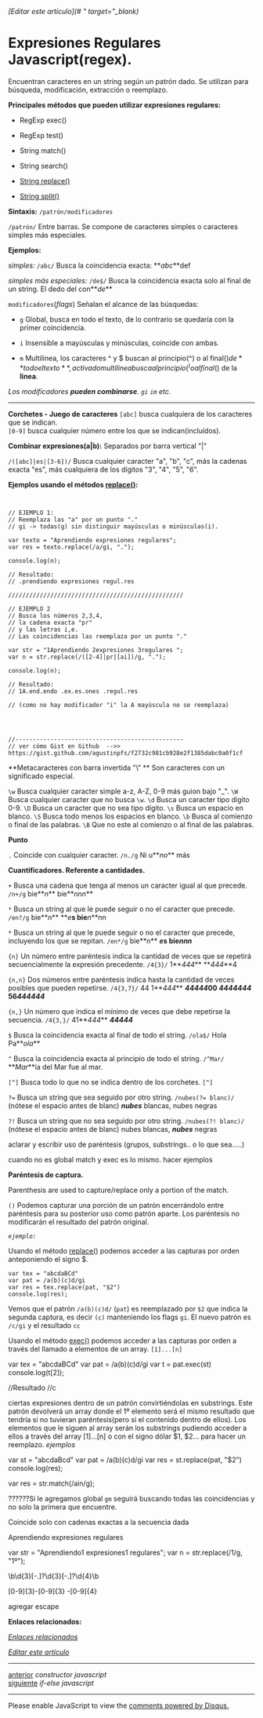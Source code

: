 <em>[Editar este artículo](# " target="_blank)</em>

# Expresiones Regulares Javascript(regex).

Encuentran caracteres en un string según un patrón dado. 
Se utilizan para búsqueda, modificación, extracción o reemplazo.

**Principales métodos que pueden utilizar expresiones regulares:**

* RegExp exec()

* RegExp test()

* String match()

* String search()

* [String replace()](#)

* [String split()](#)

**Sintaxis:**
`/patrón/modificadores`

`/patrón/` Entre barras. Se compone de caracteres simples o caracteres simples más especiales.

**Ejemplos:**

*simples:*
`/abc/` Busca la coincidencia exacta:
**_abc_**def

*simples más especiales:*
`/de$/` Busca la coincidencia exacta solo al final de un string.
El dedo del con**_de_**

`modificadores`(*flags*) Señalan el alcance de las búsquedas:

* `g` Global, busca en todo el texto, de lo contrario se quedaría con la primer coincidencia.

* `i` Insensible a mayúsculas y minúsculas, coincide con ambas.

* `m` Multilinea, los caracteres ^ y $ buscan al principio(^) o al final($) de **todo el texto**, activado multilinea busca al principio(^) o al final($) de la **linea**.

*Los modificadores **pueden combinarse**. `gi` `im` etc.*

<hr>

**Corchetes - Juego de caracteres**
`[abc]` busca cualquiera de los caracteres que se indican.	
`[0-9]` busca cualquier número entre los que se indican(incluídos).


**Combinar expresiones(a|b):**
Separados por barra vertical "|"

`/([abc]|es|[3-6])/` Busca cualquier caracter "a", "b", "c", más la cadenas exacta "es", más cualquiera de los dígitos "3", "4", "5", "6".

**Ejemplos usando el métodos [replace()](#):**

<!-- start code snippet: -->

<pre data-start="0"><code class="line-numbers language-javascript">

// EJEMPLO 1:
// Reemplaza las "a" por un punto "."
// gi -> todas(g) sin distinguir mayúsculas o minúsculas(i).

var texto = "Aprendiendo expresiones regulares";
var res = texto.replace(/a/gi, ".");

console.log(n);

// Resultado:
// .prendiendo expresiones regul.res

//////////////////////////////////////////////////

// EJEMPLO 2
// Busca los números 2,3,4,
// la cadena exacta "pr"
// y las letras i,e.
// Las coincidencias las reemplaza por un punto "."

var str = "1Aprendiendo 2expresiones 3regulares ";
var n = str.replace(/([2-4]|pr|[ai])/g, ".");

console.log(n);

// Resultado:
// 1A.end.endo .ex.es.ones .regul.res

// (como no hay modificador "i" la A mayúscula no se reemplaza)




//------------------------------------------------
// ver cómo Gist en Github  -->> https://gist.github.com/agustinpfs/f2732c981cb928e2f1385dabc0a0f1cf
</code></pre>

<!-- end code snippet: -->


**Metacaracteres con barra invertida "&#92;" **
Son caracteres con un significado especial. 


`\w` Busca cualquier caracter simple a-z, A-Z, 0-9 más guion bajo "_".
`\W` Busca cualquier caracter que no busca `\w`.
`\d` Busca un caracter tipo dígito 0-9.
`\D` Busca un caracter que no sea tipo dígito.
`\s` Busca un espacio en blanco.
`\S` Busca todo menos los espacios en blanco.
`\b` Busca al comienzo o final de las palabras.
`\B` Que no este al comienzo o al final de las palabras.

**Punto**

`.` Coincide con cualquier caracter.
`/n./g`
Ni u**_no_** más

**Cuantificadores. Referente a cantidades.**

`+` Busca una cadena que tenga al menos un caracter igual al que precede.
`/n+/g` bie**_n_** bie**_nnn_**

`*` Busca un string al que le puede seguir o no el caracter que precede.
`/en?/g`
bie**_n_** **_e_**s bie**_n_**nn

`*` Busca un string al que le puede seguir o no el caracter que precede, incluyendo los que se repitan.
`/en*/g`
bie**_n_** **_e_**s bie**_nnn_**

`{n}` Un número entre paréntesis indica la cantidad de veces que se repetirá secuencialmente la expresión precedente.
`/4{3}/`
1**_444_** **_444_**4

`{n,n}` Dos números entre paréntesis indica hasta la cantidad de veces posibles que pueden repetirse.
`/4{3,7}/`
44 1**_444_** **_44444_**00 **_4444444_** 56**_444444_**

`{n,}` Un número que indica el mínimo de veces que debe repetirse la secuencia.
`/4{3,}/`
41**_444_** **_44444_**

`$` Busca la coincidencia exacta al final de todo el string.
`/ola$/`
Hola Pa**_ola_**

`^` Busca la coincidencia exacta al principio de todo el string.
`/^Mar/`
**_Mar_**ía del Mar fue al mar.

`[^]` Busca todo lo que no se indica dentro de los corchetes.
`[^]`

`?=` Busca un string que sea seguido por otro string.
`/nubes(?= blanc)/` (nótese el espacio antes de blanc)
**_nubes_** blancas, nubes negras

`?!` Busca un string que no sea seguido por otro string.
`/nubes(?! blanc)/` (nótese el espacio antes de blanc)
nubes blancas, **_nubes_** negras




















aclarar y escribir uso de paréntesis (grupos, substrings.. o lo que sea.....)

cuando no es global match y exec es lo mismo. hacer ejemplos


**Paréntesis de captura.**



Parenthesis are used to capture/replace only a portion of the match.

`()` Podemos capturar una porción de un patrón encerrándolo entre paréntesis para su posterior uso como patrón aparte.
Los paréntesis no modificarán el resultado del patrón original.

*`ejemplo:`*

Usando el método [replace()](#) podemos acceder a las capturas por orden anteponiendo el signo $.
```
var tex = "abcdaBCd"
var pat = /a(b)(c)d/gi
var res = tex.replace(pat, "$2")
console.log(res); 
```

Vemos que el patrón `/a(b)(c)d/` (`pat`) es reemplazado por `$2` que indica la segunda captura, es decir `(c)` manteniendo los flags `gi`. El nuevo patrón es `/c/gi` y el resultado `cc`

Usando el método [exec()](#) podemos acceder a las capturas por orden a través del llamado a elementos de un array. `[1]...[n]`

var tex = "abcdaBCd"
var pat = /a(b)(c)d/gi
var t = pat.exec(st)
console.log(t[2]);

//Resultado
//c


ciertas expresiones dentro de un patrón convirtiéndolas en substrings.
Este patrón devolverá un array donde el 1º elemento será el mismo resultado que tendría si no tuvieran paréntesis(pero si el contenido dentro de ellos). Los elementos que le siguen al array serán los substrings pudiendo acceder a ellos a través del array [1]...[n] o con el signo dólar $1, $2... para hacer un reemplazo.
*ejemplos*


var st = "abcdaBcd"
var pat = /a(b)(c)d/gi
var res = st.replace(pat, "$2")
console.log(res);





var res = str.match(/ain/g);



??????Si le agregamos global `gm` seguirá buscando todas las coincidencias y no solo la primera que encuentre.


Coincide solo con cadenas exactas a la secuencia dada

Aprendiendo expresiones regulares

var str = "Aprendiendo1 expresiones1 regulares";
var n = str.replace(/1/g, "1º");


\b\d{3}[-.]?\d{3}[-.]?\d{4}\b

[0-9]{3}-[0-9]{3} -[0-9]{4}

agregar escape






**Enlaces relacionados:**

[*Enlaces relacionados*](#)

<em>[Editar este artículo](#)</em>

<hr>
<div class="post-content_next">
  <div class="post-content_next-left">
    <a href="http://localhost:2368/constructor-javascript">anterior</a>
    <i>constructor javascript</i>
  </div>
  <div class="post-content_next-right">
    <a href="http://localhost:2368/if-else-javascript">siguiente</a>
    <i>if-else javascript</i>
  </div>
</div>
<hr>

<div id="disqus_thread"></div>

<script>
/**
 *  RECOMMENDED CONFIGURATION VARIABLES: EDIT AND UNCOMMENT THE SECTION BELOW TO INSERT DYNAMIC VALUES FROM YOUR PLATFORM OR CMS.
 *  LEARN WHY DEFINING THESE VARIABLES IS IMPORTANT: https://disqus.com/admin/universalcode/#configuration-variables */
/*
var disqus_config = function () {
    this.page.url = PAGE_URL;  // Replace PAGE_URL with your page's canonical URL variable
    this.page.identifier = PAGE_IDENTIFIER; // Replace PAGE_IDENTIFIER with your page's unique identifier variable
};
*/
(function() { // DON'T EDIT BELOW THIS LINE
    var d = document, s = d.createElement('script');
    s.src = '//pandawebs.disqus.com/embed.js';
    s.setAttribute('data-timestamp', +new Date());
    (d.head || d.body).appendChild(s);
})();</script>
<noscript>Please enable JavaScript to view the <a href="https://disqus.com/?ref_noscript">comments powered by Disqus.</a></noscript>
